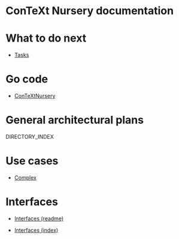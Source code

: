 <header><title>ConTeXt Nursery documentation</title></header>

# ConTeXt Nursery documentation

# What to do next

- [Tasks](tasks/index.md)

# Go code

- [ConTeXtNursery](http://LOCAL_IP_ADDRESS:6061/pkg/github.com/diSimplex/ConTeXtNursery/)

# General architectural plans

DIRECTORY_INDEX

# Use cases

- [Complex](useCases/complex.md)

# Interfaces

- [Interfaces (readme)](interfaces/Readme.md)

- [Interfaces (index)](interfaces/index.md)

